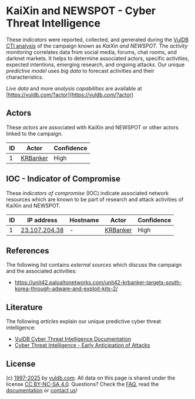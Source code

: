 # KaiXin and NEWSPOT - Cyber Threat Intelligence

These _indicators_ were reported, collected, and generated during the [VulDB CTI analysis](https://vuldb.com/?kb.cti) of the campaign known as _KaiXin and NEWSPOT_. The _activity monitoring_ correlates data from social media, forums, chat rooms, and darknet markets. It helps to determine associated actors, specific activities, expected intentions, emerging research, and ongoing attacks. Our unique _predictive model_ uses _big data_ to forecast activities and their characteristics.

_Live data_ and more _analysis capabilities_ are available at [https://vuldb.com/?actor](https://vuldb.com/?actor)

## Actors

These _actors_ are associated with KaiXin and NEWSPOT or other actors linked to the campaign.

ID | Actor | Confidence
-- | ----- | ----------
1 | [KRBanker](https://vuldb.com/?actor.krbanker) | High

## IOC - Indicator of Compromise

These _indicators of compromise_ (IOC) indicate associated network resources which are known to be part of research and attack activities of KaiXin and NEWSPOT.

ID | IP address | Hostname | Actor | Confidence
-- | ---------- | -------- | ----- | ----------
1 | [23.107.204.38](https://vuldb.com/?ip.23.107.204.38) | - | [KRBanker](https://vuldb.com/?actor.krbanker) | High

## References

The following list contains _external sources_ which discuss the campaign and the associated activities:

* https://unit42.paloaltonetworks.com/unit42-krbanker-targets-south-korea-through-adware-and-exploit-kits-2/

## Literature

The following _articles_ explain our unique predictive cyber threat intelligence:

* [VulDB Cyber Threat Intelligence Documentation](https://vuldb.com/?kb.cti)
* [Cyber Threat Intelligence - Early Anticipation of Attacks](https://www.scip.ch/en/?labs.20201022)

## License

(c) [1997-2025](https://vuldb.com/?kb.changelog) by [vuldb.com](https://vuldb.com/?kb.about). All data on this page is shared under the license [CC BY-NC-SA 4.0](https://creativecommons.org/licenses/by-nc-sa/4.0/). Questions? Check the [FAQ](https://vuldb.com/?kb.faq), read the [documentation](https://vuldb.com/?kb) or [contact us](https://vuldb.com/?contact)!
